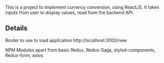 This is a project to implement currency conversion, using ReactJS. It takes inputs from user to display values, read from the backend API.

## Details

Router to use to load application
http://localhost:3000/new

NPM Modules apart from basic
Redux, Redux-Saga, styled-components, Redux-form, axios
